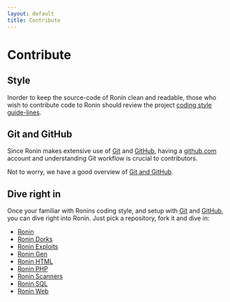 ```yaml
---
layout: default
title: Contribute
---
```


Contribute
==========

Style
-----

Inorder to keep the source-code of Ronin clean and readable,
those who wish to contribute code to Ronin should review the project
[coding style guide-lines](style.html).

Git and GitHub
--------------

Since Ronin makes extensive use of [Git](http://git-scm.com/) and
[GitHub](http://github.com/), having a [github.com](https://github.com/login)
account and understanding Git workflow is crucial to contributors.

Not to worry, we have a good overview of
[Git and GitHub](git_and_github.html).


Dive right in
-------------

Once your familiar with Ronins coding style, and setup with
[Git](http://git-scm.com/) and [GitHub](http://www.github.com/),
you can dive right into Ronin. Just pick a repository, fork it and dive in:

* [Ronin](http://github.com/postmodern/ronin)
* [Ronin Dorks](http://github.com/postmodern/ronin-dorks)
* [Ronin Exploits](http://github.com/postmodern/ronin-exploits)
* [Ronin Gen](http://github.com/postmodern/ronin-gen)
* [Ronin HTML](http://github.com/postmodern/ronin-html)
* [Ronin PHP](http://github.com/postmodern/ronin-php)
* [Ronin Scanners](http://github.com/postmodern/ronin-scanners)
* [Ronin SQL](http://github.com/postmodern/ronin-sql)
* [Ronin Web](http://github.com/postmodern/ronin-web)

